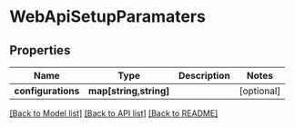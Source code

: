 # WebApiSetupParamaters

## Properties
Name | Type | Description | Notes
------------ | ------------- | ------------- | -------------
**configurations** | **map[string,string]** |  | [optional] 

[[Back to Model list]](../README.md#documentation-for-models) [[Back to API list]](../README.md#documentation-for-api-endpoints) [[Back to README]](../README.md)


